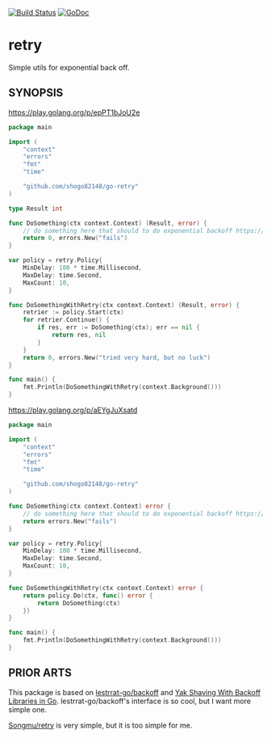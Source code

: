 [![Build Status](https://github.com/shogo82148/go-retry/workflows/Test/badge.svg)](https://github.com/shogo82148/go-retry/actions)
[![GoDoc](https://godoc.org/github.com/shogo82148/go-retry?status.svg)](https://godoc.org/github.com/shogo82148/go-retry)

# retry

Simple utils for exponential back off.

## SYNOPSIS

https://play.golang.org/p/epPT1bJoU2e

```go
package main

import (
    "context"
    "errors"
    "fmt"
    "time"

    "github.com/shogo82148/go-retry"
)

type Result int

func DoSomething(ctx context.Context) (Result, error) {
    // do something here that should to do exponential backoff https://en.wikipedia.org/wiki/Exponential_backoff
    return 0, errors.New("fails")
}

var policy = retry.Policy{
    MinDelay: 100 * time.Millisecond,
    MaxDelay: time.Second,
    MaxCount: 10,
}

func DoSomethingWithRetry(ctx context.Context) (Result, error) {
    retrier := policy.Start(ctx)
    for retrier.Continue() {
        if res, err := DoSomething(ctx); err == nil {
            return res, nil
        }
    }
    return 0, errors.New("tried very hard, but no luck")
}

func main() {
    fmt.Println(DoSomethingWithRetry(context.Background()))
}
```

https://play.golang.org/p/aEYgJuXsatd

```go
package main

import (
    "context"
    "errors"
    "fmt"
    "time"

    "github.com/shogo82148/go-retry"
)

func DoSomething(ctx context.Context) error {
    // do something here that should to do exponential backoff https://en.wikipedia.org/wiki/Exponential_backoff
    return errors.New("fails")
}

var policy = retry.Policy{
    MinDelay: 100 * time.Millisecond,
    MaxDelay: time.Second,
    MaxCount: 10,
}

func DoSomethingWithRetry(ctx context.Context) error {
    return policy.Do(ctx, func() error {
        return DoSomething(ctx)
    })
}

func main() {
    fmt.Println(DoSomethingWithRetry(context.Background()))
}
```

## PRIOR ARTS

This package is based on [lestrrat-go/backoff](https://github.com/lestrrat-go/backoff) and [Yak Shaving With Backoff Libraries in Go](https://medium.com/@lestrrat/yak-shaving-with-backoff-libraries-in-go-80240f0aa30c).
lestrrat-go/backoff's interface is so cool, but I want more simple one.

[Songmu/retry](https://github.com/Songmu/retry) is very simple, but it is too simple for me.
